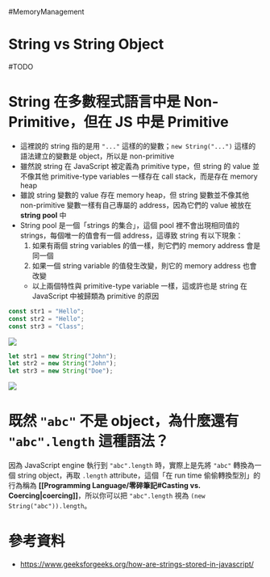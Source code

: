 #MemoryManagement 

# String vs String Object

#TODO 

# String 在多數程式語言中是 Non-Primitive，但在 JS 中是 Primitive

- 這裡說的 string 指的是用 `"..."` 這樣的的變數；`new String("...")` 這樣的語法建立的變數是 object，所以是 non-primitive
- 雖然說 string 在 JavaScript 被定義為 primitive type，但 string 的 value 並不像其他 primitive-type variables 一樣存在 call stack，而是存在 memory heap
- 雖說 string 變數的 value 存在 memory heap，但 string 變數並不像其他 non-primitive 變數一樣有自己專屬的 address，因為它們的 value 被放在 **string pool** 中
- String pool 是一個「strings 的集合」，這個 pool 裡不會出現相同值的 strings，每個唯一的值會有一個 address，這導致 string 有以下現象：
    1. 如果有兩個 string variables 的值一樣，則它們的 memory address 會是同一個
    2. 如果一個 string variable 的值發生改變，則它的 memory address 也會改變
    - 以上兩個特性與 primitive-type variable 一樣，這或許也是 string 在 JavaScript 中被歸類為 primitive 的原因

```JavaScript
const str1 = "Hello";
const str2 = "Hello";
const str3 = "Class";
```

![](<https://raw.githubusercontent.com/Jamison-Chen/KM-software/master/img/javascript-string-pool.png>)

```JavaScript
let str1 = new String("John");
let str2 = new String("John");
let str3 = new String("Doe");
```

![](<https://raw.githubusercontent.com/Jamison-Chen/KM-software/master/img/javascript-string-instance-to-string-pool.png>)

# 既然 `"abc"` 不是 object，為什麼還有 `"abc".length` 這種語法？

因為 JavaScript engine 執行到 `"abc".length` 時，實際上是先將 `"abc"` 轉換為一個 string object，再取 `.length` attribute，這個「在 run time 偷偷轉換型別」的行為稱為 **[[Programming Language/零碎筆記#Casting vs. Coercing|coercing]]**，所以你可以把 `"abc".length` 視為 `(new String("abc")).length`。

# 參考資料

- <https://www.geeksforgeeks.org/how-are-strings-stored-in-javascript/>
